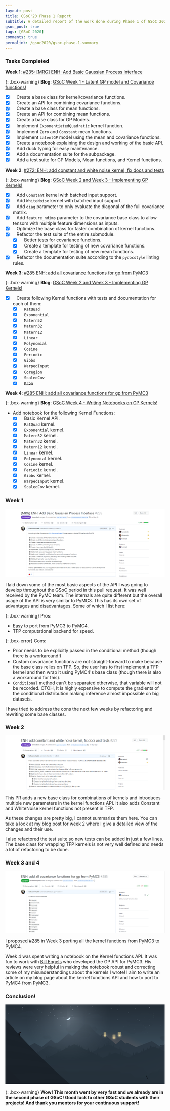 ```yaml
---
layout: post
title: GSoC'20 Phase 1 Report
subtitle: A detailed report of the work done during Phase 1 of GSoC 2020
gsoc_post: true
tags: [GSoC 2020]
comments: true
permalink: /gsoc2020/gsoc-phase-1-summary
---
```


### Tasks Completed

**Week 1**: [#235: [MRG] ENH: Add Basic Gaussian Process Interface](https://github.com/pymc-devs/pymc4/pull/235)

{: .box-warning}
**Blog**: [GSoC Week 1 - Latent GP model and Covariance functions!](https://tirthasheshpatel.github.io/gsoc2020/latent-gp-model-and-covariance-functions)

  - [x] &nbsp;&nbsp; Create a base class for kernel/covariance functions.
  - [x] &nbsp;&nbsp; Create an API for combining covariance functions.
  - [x] &nbsp;&nbsp; Create a base class for mean functions.
  - [x] &nbsp;&nbsp; Create an API for combining mean functions.
  - [x] &nbsp;&nbsp; Create a base class for GP Models.
  - [x] &nbsp;&nbsp; Implement `ExponentiatedQuadratic` kernel function.
  - [x] &nbsp;&nbsp; Implement `Zero` and `Constant` mean functions.
  - [x] &nbsp;&nbsp; Implement `LatentGP` model using the mean and covariance functions.
  - [x] &nbsp;&nbsp; Create a notebook explaining the design and working of the basic API.
  - [x] &nbsp;&nbsp; Add duck typing for easy maintenance.
  - [x] &nbsp;&nbsp; Add a documentation suite for the subpackage.
  - [x] &nbsp;&nbsp; Add a test suite for GP Models, Mean functions, and Kernel functions.

**Week 2**: [#272: ENH: add constant and white noise kernel, fix docs and tests](https://github.com/pymc-devs/pymc4/pull/272)

{: .box-warning}
**Blog**: [GSoC Week 2 and Week 3 - Implementing GP Kernels!](https://tirthasheshpatel.github.io/gsoc2020/implementing-gp-kernels)

  - [x] &nbsp;&nbsp; Add `Constant` kernel with batched input support.
  - [x] &nbsp;&nbsp; Add `WhiteNoise` kernel with batched input support.
  - [x] &nbsp;&nbsp; Add `diag` parameter to only evaluate the diagonal of the full covariance matrix.
  - [x] &nbsp;&nbsp; Add `feature_ndims` parameter to the covariance base class to allow tensors with multiple feature dimensions as inputs.
  - [x] &nbsp;&nbsp; Optimize the base class for faster combination of kernel functions.
  - [x] &nbsp;&nbsp; Refactor the test suite of the entire submodule.
    - [x] &nbsp;&nbsp; Better tests for covariance functions.
    - [x] &nbsp;&nbsp; Create a template for testing of new covariance functions.
    - [x] &nbsp;&nbsp; Create a template for testing of new mean functions.
  - [x] &nbsp;&nbsp; Refactor the documentation suite according to the `pydocstyle` linting rules.

**Week 3**: [#285 ENH: add all covariance functions for gp from PyMC3](https://github.com/pymc-devs/pymc4/pull/285)

{: .box-warning}
**Blog**: [GSoC Week 2 and Week 3 - Implementing GP Kernels!](https://tirthasheshpatel.github.io/gsoc2020/implementing-gp-kernels)

  - [x] &nbsp;&nbsp; Create following Kernel functions with tests and documentation for each of them:
    - [x] &nbsp;&nbsp; `RatQuad`
    - [x] &nbsp;&nbsp; `Exponential`
    - [x] &nbsp;&nbsp; `Matern52`
    - [x] &nbsp;&nbsp; `Matern32`
    - [x] &nbsp;&nbsp; `Matern12`
    - [x] &nbsp;&nbsp; `Linear`
    - [x] &nbsp;&nbsp; `Polynomial`
    - [x] &nbsp;&nbsp; `Cosine`
    - [x] &nbsp;&nbsp; `Periodic`
    - [x] &nbsp;&nbsp; `Gibbs`
    - [x] &nbsp;&nbsp; `WarpedInput`
    - [x] &nbsp;&nbsp; ~~`Coregion`~~
    - [x] &nbsp;&nbsp; `ScaledCov`
    - [x] &nbsp;&nbsp; ~~`Kron`~~

**Week 4**: [#285 ENH: add all covariance functions for gp from PyMC3](https://github.com/pymc-devs/pymc4/pull/285)

{: .box-warning}
**Blog**: [GSoC Week 4 - Writing Notebooks on GP Kernels!](https://tirthasheshpatel.github.io/gsoc2020/writing-notebooks-on-gp-kernels)

  - Add notebook for the following Kernel Functions:
    - [x] &nbsp;&nbsp; Basic Kernel API.
    - [x] &nbsp;&nbsp; `RatQuad` kernel.
    - [x] &nbsp;&nbsp; `Exponential` kernel.
    - [x] &nbsp;&nbsp; `Matern52` kernel.
    - [x] &nbsp;&nbsp; `Matern32` kernel.
    - [x] &nbsp;&nbsp; `Matern12` kernel.
    - [x] &nbsp;&nbsp; `Linear` kernel.
    - [x] &nbsp;&nbsp; `Polynomial` kernel.
    - [x] &nbsp;&nbsp; `Cosine` kernel.
    - [x] &nbsp;&nbsp; `Periodic` kernel.
    - [x] &nbsp;&nbsp; `Gibbs` kernel.
    - [x] &nbsp;&nbsp; `WarpedInput` kernel.
    - [x] &nbsp;&nbsp; `ScaledCov` kernel.

### Week 1

![PR 235 Overview](/images/gsoc_files/pr-235.png)

I laid down some of the most basic aspects of the API I was going to develop throughout the GSoC period in this pull request. It was well received by the PyMC team. The internals are quite different but the overall usage of the API is very similar to PyMC3. This has its own set of advantages and disadvantages. Some of which I list here:

{: .box-warning}
Pros:
  - Easy to port from PyMC3 to PyMC4.
  - TFP computational backend for speed.

{: .box-error}
Cons:
  - Prior needs to be explicitly passed in the conditional method (though there is a workaround!)
  - Custom covariance functions are not straight-forward to make because the base class relies on TFP. So, the user has to first implement a TFP kernel and then wrap it using PyMC4's base class (though there is also a workaround for this).
  - `Conditional` method can't be separated otherwise, that variable will not be recorded. OTOH, It is highly expensive to compute the gradients of the conditional distribution making inference almost impossible on big datasets.

I have tried to address the cons the next few weeks by refactoring and rewriting some base classes.

### Week 2

![PR 272 Overview](/images/gsoc_files/pr-272.png)

This PR adds a new base class for combinations of kernels and introduces multiple new parameters in the kernel functions API. It also adds Constant and WhiteNoise kernel functions not present in TFP.

As these changes are pretty big, I cannot summarize them here. You can take a look at my blog post for week 2 where I give a detailed view of the changes and their use.

I also refactored the test suite so new tests can be added in just a few lines. The base class for wrapping TFP kernels is not very well defined and needs a lot of refactoring to be done.

### Week 3 and 4

![PR 285 Overview](/images/gsoc_files/pr-285.png)

I proposed [#285](https://github.com/pymc-devs/pymc4/pull/285) in Week 3 porting all the kernel functions from PyMC3 to PyMC4.

Week 4 was spent writing a notebook on the Kernel functions API. It was fun to work with [Bill Engels](https://github.com/bwengals) who developed the GP API for PyMC3. His reviews were very helpful in making the notebook robust and correcting some of my misunderstandings about the kernels I wrote! I aim to write an article on my blog page about the kernel functions API and how to port to PyMC4 from PyMC3.

### Conclusion!

![Alto's adventure Picture](/images/random/alto1.png)

{: .box-warning}
**Wow! This month went by very fast and we already are in the second phase of GSoC! Good luck to other GSoC students with their projects! And thank you mentors for your continuous support!**
